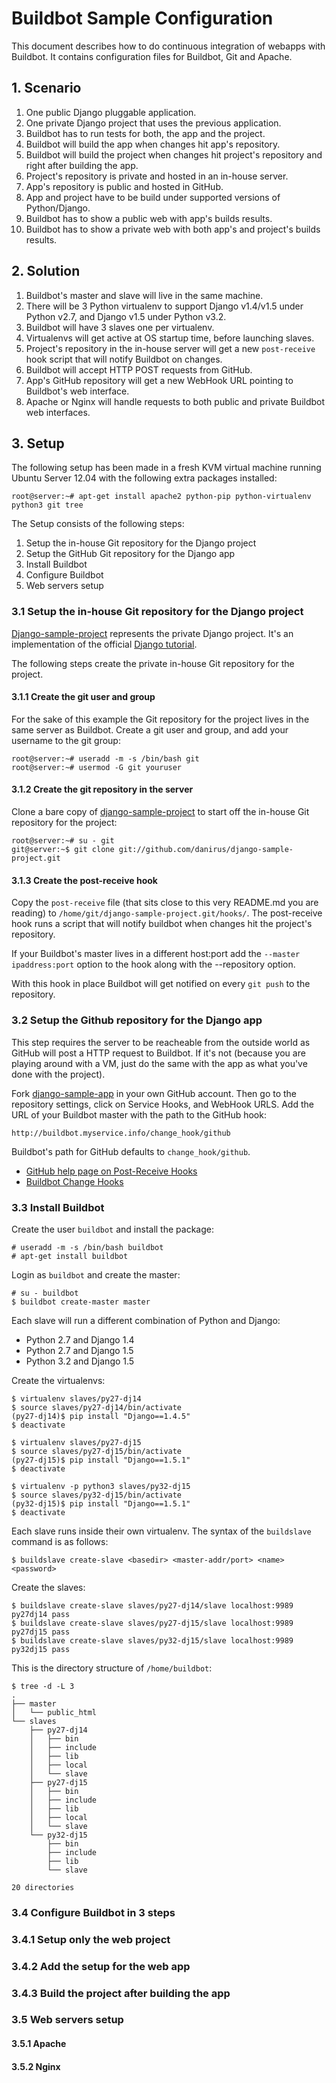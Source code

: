 # Buildbot Sample Configuration

This document describes how to do continuous integration of webapps with Buildbot. It contains configuration files for Buildbot, Git and Apache.

## 1. Scenario

 1. One public Django pluggable application.
 2. One private Django project that uses the previous application.
 3. Buildbot has to run tests for both, the app and the project.
 4. Buildbot will build the app when changes hit app's repository.
 5. Buildbot will build the project when changes hit project's repository and right after building the app.
 6. Project's repository is private and hosted in an in-house server.
 7. App's repository is public and hosted in GitHub.
 8. App and project have to be build under supported versions of Python/Django.
 9. Buildbot has to show a public web with app's builds results.
 10. Buildbot has to show a private web with both app's and project's builds results.


## 2. Solution

 1. Buildbot's master and slave will live in the same machine.
 2. There will be 3 Python virtualenv to support Django v1.4/v1.5 under Python v2.7, and Django v1.5 under Python v3.2.
 3. Buildbot will have 3 slaves one per virtualenv.
 4. Virtualenvs will get active at OS startup time, before launching slaves.
 5. Project's repository in the in-house server will get a new `post-receive` hook script that will notify Buildbot on changes.
 6. Buildbot will accept HTTP POST requests from GitHub.
 7. App's GitHub repository will get a new WebHook URL pointing to Buildbot's web interface.
 8. Apache or Nginx will handle requests to both public and private Buildbot web interfaces.


## 3. Setup

The following setup has been made in a fresh KVM virtual machine running Ubuntu Server 12.04 with the following extra packages installed:

    root@server:~# apt-get install apache2 python-pip python-virtualenv python3 git tree 

The Setup consists of the following steps:

1. Setup the in-house Git repository for the Django project
2. Setup the GitHub Git repository for the Django app
3. Install Buildbot
4. Configure Buildbot
5. Web servers setup


### 3.1 Setup the in-house Git repository for the Django project

[Django-sample-project](https://github.com/danirus/django-sample-project) represents the private Django project. It's an implementation of the official [Django tutorial](https://docs.djangoproject.com/en/1.5/intro/tutorial01/).

The following steps create the private in-house Git repository for the project.


#### 3.1.1 Create the git user and group

For the sake of this example the Git repository for the project lives in the same server as Buildbot. Create a git user and group, and add your username to the git group: 

    root@server:~# useradd -m -s /bin/bash git
    root@server:~# usermod -G git youruser


#### 3.1.2 Create the git repository in the server

Clone a bare copy of [django-sample-project](https://github.com/danirus/django-sample-project) to start off the in-house Git repository for the project:

    root@server:~# su - git
    git@server:~$ git clone git://github.com/danirus/django-sample-project.git


#### 3.1.3 Create the post-receive hook

Copy the ``post-receive`` file (that sits close to this very README.md you are reading) to ``/home/git/django-sample-project.git/hooks/``. The post-receive hook runs a script that will notify buildbot when changes hit the project's repository.

If your Buildbot's master lives in a different host:port add the ``--master ipaddress:port`` option to the hook along with the --repository option.

With this hook in place Buildbot will get notified on every ``git push`` to the repository.


### 3.2 Setup the Github repository for the Django app

This step requires the server to be reacheable from the outside world as GitHub will post a HTTP request to Buildbot. If it's not (because you are playing around with a VM, just do the same with the app as what you've done with the project).

Fork [django-sample-app](https://github.com/danirus/django-sample-app) in your own GitHub account. Then go to the repository settings, click on Service Hooks, and WebHook URLS. Add the URL of your Buildbot master with the path to the GitHub hook:

    http://buildbot.myservice.info/change_hook/github

Buildbot's path for GitHub defaults to `change_hook/github`.

* [GitHub help page on Post-Receive Hooks](https://help.github.com/articles/post-receive-hooks)
* [Buildbot Change Hooks](http://docs.buildbot.net/0.8.4p2/Change-Hooks.html)


### 3.3 Install Buildbot

Create the user `buildbot` and install the package:

    # useradd -m -s /bin/bash buildbot
    # apt-get install buildbot


Login as `buildbot` and create the master:

    # su - buildbot
    $ buildbot create-master master


Each slave will run a different combination of Python and Django:

* Python 2.7 and Django 1.4
* Python 2.7 and Django 1.5
* Python 3.2 and Django 1.5

Create the virtualenvs:

    $ virtualenv slaves/py27-dj14
    $ source slaves/py27-dj14/bin/activate
    (py27-dj14)$ pip install "Django==1.4.5"
    $ deactivate

    $ virtualenv slaves/py27-dj15
    $ source slaves/py27-dj15/bin/activate
    (py27-dj15)$ pip install "Django==1.5.1"
    $ deactivate

    $ virtualenv -p python3 slaves/py32-dj15
    $ source slaves/py32-dj15/bin/activate
    (py32-dj15)$ pip install "Django==1.5.1"
    $ deactivate


Each slave runs inside their own virtualenv. The syntax of the ``buildslave`` command is as follows:

    $ buildslave create-slave <basedir> <master-addr/port> <name> <password>

Create the slaves:

    $ buildslave create-slave slaves/py27-dj14/slave localhost:9989 py27dj14 pass
    $ buildslave create-slave slaves/py27-dj15/slave localhost:9989 py27dj15 pass
    $ buildslave create-slave slaves/py32-dj15/slave localhost:9989 py32dj15 pass

This is the directory structure of `/home/buildbot`:

    $ tree -d -L 3
    .
    ├── master
    │   └── public_html
    └── slaves
        ├── py27-dj14
        │   ├── bin
        │   ├── include
        │   ├── lib
        │   ├── local
        │   └── slave
        ├── py27-dj15
        │   ├── bin
        │   ├── include
        │   ├── lib
        │   ├── local
        │   └── slave
        └── py32-dj15
            ├── bin
            ├── include
            ├── lib
            └── slave

    20 directories


### 3.4 Configure Buildbot in 3 steps

### 3.4.1 Setup only the web project

### 3.4.2 Add the setup for the web app

### 3.4.3 Build the project after building the app

### 3.5 Web servers setup

#### 3.5.1 Apache

#### 3.5.2 Nginx

